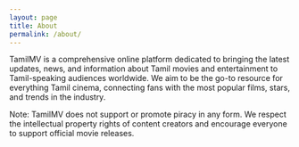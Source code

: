 ```yaml
---
layout: page
title: About
permalink: /about/
---
```


TamilMV is a comprehensive online platform dedicated to bringing the latest updates, news, and information about Tamil movies and entertainment to Tamil-speaking audiences worldwide. We aim to be the go-to resource for everything Tamil cinema, connecting fans with the most popular films, stars, and trends in the industry.

Note: TamilMV does not support or promote piracy in any form. We respect the intellectual property rights of content creators and encourage everyone to support official movie releases.